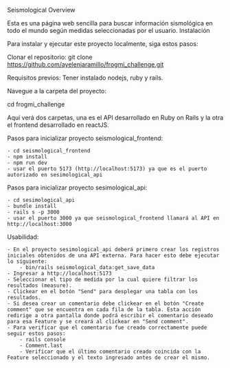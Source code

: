 Seismological Overview

Esta es una página web sencilla para buscar información sismológica en todo el mundo según medidas seleccionadas por el usuario.
Instalación

Para instalar y ejecutar este proyecto localmente, siga estos pasos:

Clonar el repositorio: git clone https://github.com/ayelenjaramillo/frogmi_challenge.git

Requisitos previos: Tener instalado nodejs, ruby y rails.

Navegue a la carpeta del proyecto:

cd frogmi_challenge

Aquí verá dos carpetas, una es el API desarrollado en Ruby on Rails y la otra el frontend desarrollado en reactJS.

Pasos para inicializar proyecto seismological_frontend: 
 
	- cd seismological_frontend
	- npm install
	- npm run dev
	- usar el puerto 5173 (http://localhost:5173) ya que es el puerto autorizado en sesimological_api

Pasos para inicializar proyecto sesimological_api:

	- cd sesimological_api
	- bundle install
	- rails s -p 3000
	- usar el puerto 3000 ya que seismological_frontend llamará al API en http://localhost:3000

Usabilidad:

	- En el proyecto sesimological_api deberá primero crear los registros iniciales obtenidos de una API externa. Para hacer esto debe ejecutar lo siguiente:
		- bin/rails seismological_data:get_save_data
	- Ingresar a http://localhost:5173
	- Seleccionar el tipo de medida por la cual quiere filtrar los resultados (measure).
	- Clickear en el botón "Send" para desplegar una tabla con los resultados.
	- Si desea crear un comentario debe clickear en el botón "Create comment" que se encuentra en cada fila de la tabla. Esta acción redirige a otra pantalla donde podrá escribir el comentario deseado para esa Feature y se creará al clickear en "Send comment".
	- Para verificar que el comentario fue creado correctamente puede seguir estos pasos:
		- rails console
		- Comment.last
		- Verificar que el último comentario creado coincida con la Feature seleccionado y el texto ingresado antes de crear el mismo.

